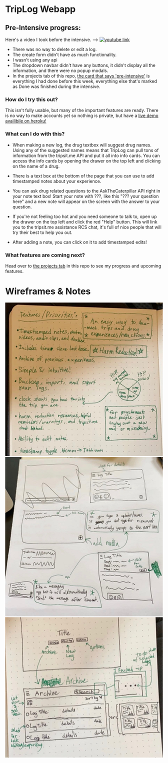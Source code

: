 # TripLog Webapp

## Pre-Intensive progress:
Here's a video I took before the intensive. -->
[![youtube link](https://i9.ytimg.com/vi/4QYFfNt-jMQ/mqdefault.jpg?time=1578631621626&sqp=CMyC4PAF&rs=AOn4CLBRE4Ch35A4sdfIZoSaLokBzSg3Rg)](https://www.youtube.com/watch?v=4QYFfNt-jMQ&feature=youtu.be "Joystick+LEDs")
* There was no way to delete or edit a log. 
* The create form didn't have as much functionality. 
* I wasn't using any api
* The dropdown navbar didn't have any buttons, it didn't display all the information, and there were no popup modals.
* In the projects tab of this repo, [the card that says 'pre-intensive'](https://github.com/snekek/TripLog_web/projects/1#card-31251607) is everything I had done before this week, everything else that's marked as Done was finished during the intensive.

### How do I try this out?
This isn't fully usable, but many of the important features are ready. There is no way to make accounts yet so nothing is private, but have a [live demo availibile on heroku!](https://triplog-nic.herokuapp.com)

### What can I do with this?
* When making a new log, the drug textbox will suggest drug names. Using any of the suggested names means that TripLog can pull tons of information from the tripsit.me API and put it all into info cards. You can access the info cards by opening the drawer on the top left and clicking on the name of a drug.

* There is a text box at the bottom of the page that you can use to add timestamped notes about your experience.

* You can ask drug related questions to the AskTheCaterpillar API right in your note text box! Start your note with ???, like this "??? your question here" and a new note will appear on the screen with the answer to your question.

* If you're not feeling too hot and you need someone to talk to, open up the drawer on the top left and click the red "Help" button. This will link you to the tripsit.me assistance RCS chat, it's full of nice people that will try their best to help you out.

* After adding a note, you can click on it to add timestamped edits!

### What features are coming next?
Head over to [the projects tab](https://github.com/snekek/TripLog_web/projects/1) in this repo to see my progress and upcoming features.

# Wireframes & Notes
![Notes](reference/notes.jpeg?raw=true "Notes")
![Main Page](reference/main_WF.jpeg?raw=true "Main Page")
![Title and Archive](reference/title_archive_WF.jpeg?raw=true "Title and Archive")
